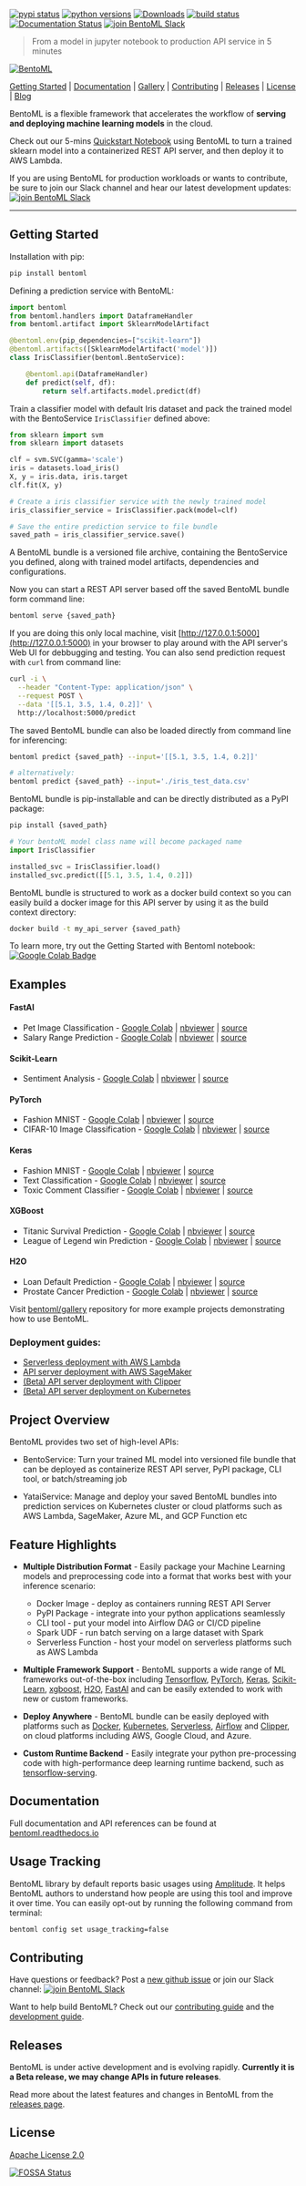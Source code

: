 [![pypi status](https://img.shields.io/pypi/v/bentoml.svg)](https://pypi.org/project/BentoML)
[![python versions](https://img.shields.io/pypi/pyversions/bentoml.svg)](https://travis-ci.org/bentoml/BentoML)
[![Downloads](https://pepy.tech/badge/bentoml)](https://pepy.tech/project/bentoml)
[![build status](https://travis-ci.org/bentoml/BentoML.svg?branch=master)](https://travis-ci.org/bentoml/BentoML)
[![Documentation Status](https://readthedocs.org/projects/bentoml/badge/?version=latest)](https://bentoml.readthedocs.io/en/latest/?badge=latest)
[![join BentoML Slack](https://badgen.net/badge/Join/BentoML%20Slack/cyan?icon=slack)](http://bit.ly/2N5IpbB)

> From a model in jupyter notebook to production API service in 5 minutes


[![BentoML](https://raw.githubusercontent.com/bentoml/BentoML/master/docs/_static/img/bentoml.png)](https://colab.research.google.com/github/bentoml/BentoML/blob/master/guides/quick-start/bentoml-quick-start-guide.ipynb)

[Getting Started](https://github.com/bentoml/BentoML#getting-started) | [Documentation](http://bentoml.readthedocs.io) | [Gallery](https://github.com/bentoml/gallery) | [Contributing](https://github.com/bentoml/BentoML#contributing) | [Releases](https://github.com/bentoml/BentoML#releases) | [License](https://github.com/bentoml/BentoML/blob/master/LICENSE) | [Blog](https://medium.com/bentoml)


BentoML is a flexible framework that accelerates the workflow of
__serving and deploying machine learning models__ in the cloud. 

Check out our 5-mins [Quickstart Notebook](https://colab.research.google.com/github/bentoml/BentoML/blob/master/guides/quick-start/bentoml-quick-start-guide.ipynb)
 using BentoML to turn a trained sklearn model into a containerized
 REST API server, and then deploy it to AWS Lambda.

If you are using BentoML for production workloads or wants to contribute,
be sure to join our Slack channel and hear our latest development updates:
[![join BentoML Slack](https://badgen.net/badge/Join/BentoML%20Slack/cyan?icon=slack)](http://bit.ly/2N5IpbB)

---


## Getting Started

Installation with pip:
```bash
pip install bentoml
```

Defining a prediction service with BentoML:

```python
import bentoml
from bentoml.handlers import DataframeHandler
from bentoml.artifact import SklearnModelArtifact

@bentoml.env(pip_dependencies=["scikit-learn"])
@bentoml.artifacts([SklearnModelArtifact('model')])
class IrisClassifier(bentoml.BentoService):

    @bentoml.api(DataframeHandler)
    def predict(self, df):
        return self.artifacts.model.predict(df)
```

Train a classifier model with default Iris dataset and pack the trained model
with the BentoService `IrisClassifier` defined above:

```python
from sklearn import svm
from sklearn import datasets

clf = svm.SVC(gamma='scale')
iris = datasets.load_iris()
X, y = iris.data, iris.target
clf.fit(X, y)

# Create a iris classifier service with the newly trained model
iris_classifier_service = IrisClassifier.pack(model=clf)

# Save the entire prediction service to file bundle
saved_path = iris_classifier_service.save()
```

A BentoML bundle is a versioned file archive, containing the BentoService you
defined, along with trained model artifacts, dependencies and configurations.

Now you can start a REST API server based off the saved BentoML bundle form
command line:
```bash
bentoml serve {saved_path}
```

If you are doing this only local machine, visit [http://127.0.0.1:5000](http://127.0.0.1:5000)
in your browser to play around with the API server's Web UI for debbugging and
testing. You can also send prediction request with `curl` from command line:

```bash
curl -i \
  --header "Content-Type: application/json" \
  --request POST \
  --data '[[5.1, 3.5, 1.4, 0.2]]' \
  http://localhost:5000/predict
```

The saved BentoML bundle can also be loaded directly from command line for inferencing:
```bash
bentoml predict {saved_path} --input='[[5.1, 3.5, 1.4, 0.2]]'

# alternatively:
bentoml predict {saved_path} --input='./iris_test_data.csv'
```

BentoML bundle is pip-installable and can be directly distributed as a PyPI package:
```bash
pip install {saved_path}
```
```python
# Your bentoML model class name will become packaged name
import IrisClassifier

installed_svc = IrisClassifier.load()
installed_svc.predict([[5.1, 3.5, 1.4, 0.2]])
```

BentoML bundle is structured to work as a docker build context so you can easily
build a docker image for this API server by using it as the build context
directory:
```bash
docker build -t my_api_server {saved_path}
```

To learn more, try out the Getting Started with Bentoml notebook: [![Google Colab Badge](https://colab.research.google.com/assets/colab-badge.svg)](https://colab.research.google.com/github/bentoml/BentoML/blob/master/guides/quick-start/bentoml-quick-start-guide.ipynb)


## Examples

#### FastAI

* Pet Image Classification - [Google Colab](https://colab.research.google.com/github/bentoml/gallery/blob/master/fast-ai/pet-image-classification/fast-ai-pet-image-classification.ipynb) | [nbviewer](https://nbviewer.jupyter.org/github/bentoml/gallery/blob/master/fast-ai/pet-image-classification/fast-ai-pet-image-classification.ipynb) | [source](https://github.com/bentoml/gallery/blob/master/fast-ai/pet-image-classification/fast-ai-pet-image-classification.ipynb)
* Salary Range Prediction - [Google Colab](https://colab.research.google.com/github/bentoml/gallery/blob/master/fast-ai/salary-range-prediction/fast-ai-salary-range-prediction.ipynb) | [nbviewer](https://nbviewer.jupyter.org/github/bentoml/gallery/blob/master/fast-ai/salary-range-prediction/fast-ai-salary-range-prediction.ipynb) | [source](https://github.com/bentoml/gallery/blob/master/fast-ai/salary-range-prediction/fast-ai-salary-range-prediction.ipynb)


#### Scikit-Learn

* Sentiment Analysis - [Google Colab](https://colab.research.google.com/github/bentoml/gallery/blob/master/scikit-learn/sentiment-analysis/sklearn-sentiment-analysis.ipynb) | [nbviewer](https://nbviewer.jupyter.org/github/bentoml/gallery/blob/master/scikit-learn/sentiment-analysis/sklearn-sentiment-analysis.ipynb) | [source](https://github.com/bentoml/gallery/blob/master/scikit-learn/sentiment-analysis/sklearn-sentiment-analysis.ipynb)


#### PyTorch

* Fashion MNIST - [Google Colab](https://colab.research.google.com/github/bentoml/gallery/blob/master/pytorch/fashion-mnist/pytorch-fashion-mnist.ipynb) | [nbviewer](https://nbviewer.jupyter.org/github/bentoml/gallery/blob/master/pytorch/fashion-mnist/pytorch-fashion-mnist.ipynb) | [source](https://github.com/bentoml/gallery/blob/master/pytorch/fashion-mnist/pytorch-fashion-mnist.ipynb)
* CIFAR-10 Image Classification - [Google Colab](https://colab.research.google.com/github/bentoml/gallery/blob/master/pytorch/cifar10-image-classification/pytorch-cifar10-image-classification.ipynb) | [nbviewer](https://nbviewer.jupyter.org/github/bentoml/gallery/blob/master/pytorch/cifar10-image-classification/pytorch-cifar10-image-classification.ipynb) | [source](https://github.com/bentoml/gallery/blob/master/pytorch/cifar10-image-classification/pytorch-cifar10-image-classification.ipynb)


#### Keras

* Fashion MNIST - [Google Colab](https://colab.research.google.com/github/bentoml/gallery/blob/master/keras/fashion-mnist/keras-fashion-mnist.ipynb) | [nbviewer](https://nbviewer.jupyter.org/github/bentoml/gallery/blob/master/keras/fashion-mnist/keras-fashion-mnist.ipynb) | [source](https://github.com/bentoml/gallery/blob/master/keras/fashion-mnist/keras-fashion-mnist.ipynb)
* Text Classification - [Google Colab](https://colab.research.google.com/github/bentoml/gallery/blob/master/keras/text-classification/keras-text-classification.ipynb) | [nbviewer](https://nbviewer.jupyter.org/github/bentoml/gallery/blob/master/keras/text-classification/keras-text-classification.ipynb) | [source](https://github.com/bentoml/gallery/blob/master/keras/text-classification/keras-text-classification.ipynb)
* Toxic Comment Classifier - [Google Colab](https://colab.research.google.com/github/bentoml/gallery/blob/master/keras/toxic-comment-classification/keras-toxic-comment-classification.ipynb) | [nbviewer](https://nbviewer.jupyter.org/github/bentoml/gallery/blob/master/keras/toxic-comment-classification/keras-toxic-comment-classification.ipynb) | [source](https://github.com/bentoml/gallery/blob/master/keras/toxic-comment-classification/keras-toxic-comment-classification.ipynb)


#### XGBoost

* Titanic Survival Prediction - [Google Colab](https://colab.research.google.com/github/bentoml/gallery/blob/master/xgboost/titanic-survival-prediction/xgboost-titanic-survival-prediction.ipynb) | [nbviewer](https://nbviewer.jupyter.org/github/bentoml/gallery/blob/master/xgboost/titanic-survival-prediction/xgboost-titanic-survival-prediction.ipynb) | [source](https://github.com/bentoml/gallery/blob/master/xgboost/titanic-survival-prediction/xgboost-titanic-survival-prediction.ipynb)
* League of Legend win Prediction - [Google Colab](https://colab.research.google.com/github/bentoml/gallery/blob/master/xgboost/league-of-legend-win-prediction/xgboost-league-of-legend-win-prediction.ipynb) | [nbviewer](https://nbviewer.jupyter.org/github/bentoml/gallery/blob/master/xgboost/league-of-legend-win-prediction/xgboost-league-of-legend-win-prediction.ipynb) | [source](https://github.com/bentoml/gallery/blob/master/xgboost/league-of-legend-win-prediction/xgboost-league-of-legend-win-prediction.ipynb)


#### H2O

* Loan Default Prediction - [Google Colab](https://colab.research.google.com/github/bentoml/gallery/blob/master/h2o/loan-prediction/h2o-loan-prediction.ipynb) | [nbviewer](https://nbviewer.jupyter.org/github/bentoml/gallery/blob/master/h2o/loan-prediction/h2o-loan-prediction.ipynb) | [source](https://github.com/bentoml/gallery/blob/master/h2o/loan-prediction/h2o-loan-prediction.ipynb)
* Prostate Cancer Prediction - [Google Colab](https://colab.research.google.com/github/bentoml/gallery/blob/master/h2o/prostate-cancer-classification/h2o-prostate-cancer-classification.ipynb) | [nbviewer](https://nbviewer.jupyter.org/github/bentoml/gallery/blob/master/h2o/prostate-cancer-classification/h2o-prostate-cancer-classification.ipynb) | [source](https://github.com/bentoml/gallery/blob/master/h2o/prostate-cancer-classification/h2o-prostate-cancer-classification.ipynb)

 Visit [bentoml/gallery](https://github.com/bentoml/gallery) repository for more
 example projects demonstrating how to use BentoML.


### Deployment guides:

- [Serverless deployment with AWS Lambda](https://github.com/bentoml/BentoML/blob/master/guides/deployment/deploy-with-serverless)
- [API server deployment with AWS SageMaker](https://github.com/bentoml/BentoML/blob/master/guides/deployment/deploy-with-sagemaker)
- [(Beta) API server deployment with Clipper](https://github.com/bentoml/BentoML/blob/master/guides/deployment/deploy-with-clipper/deploy-iris-classifier-to-clipper.ipynb)
- [(Beta) API server deployment on Kubernetes](https://github.com/bentoml/BentoML/tree/master/guides/deployment/deploy-with-kubernetes)


## Project Overview

BentoML provides two set of high-level APIs:

* BentoService: Turn your trained ML model into versioned file bundle that can be
  deployed as containerize REST API server, PyPI package, CLI tool, or
  batch/streaming job

* YataiService: Manage and deploy your saved BentoML bundles into prediction
  services on Kubernetes cluster or cloud platforms such as AWS Lambda, SageMaker,
  Azure ML, and GCP Function etc


## Feature Highlights


* __Multiple Distribution Format__ - Easily package your Machine Learning models
  and preprocessing code into a format that works best with your inference scenario:
  * Docker Image - deploy as containers running REST API Server
  * PyPI Package - integrate into your python applications seamlessly
  * CLI tool - put your model into Airflow DAG or CI/CD pipeline
  * Spark UDF - run batch serving on a large dataset with Spark
  * Serverless Function - host your model on serverless platforms such as AWS Lambda

* __Multiple Framework Support__ - BentoML supports a wide range of ML frameworks
  out-of-the-box including [Tensorflow](https://github.com/tensorflow/tensorflow/),
  [PyTorch](https://github.com/pytorch/pytorch),
  [Keras](https://keras.io/),
  [Scikit-Learn](https://github.com/scikit-learn/scikit-learn),
  [xgboost](https://github.com/dmlc/xgboost),
  [H2O](https://github.com/h2oai/h2o-3),
  [FastAI](https://github.com/fastai/fastai) and can be easily extended to work
  with new or custom frameworks.

* __Deploy Anywhere__ - BentoML bundle can be easily deployed with
  platforms such as [Docker](https://www.docker.com/),
  [Kubernetes](https://kubernetes.io/),
  [Serverless](https://github.com/serverless/serverless),
  [Airflow](https://airflow.apache.org) and [Clipper](http://clipper.ai),
  on cloud platforms including AWS, Google Cloud, and Azure.

* __Custom Runtime Backend__ - Easily integrate your python pre-processing code with
  high-performance deep learning runtime backend, such as
  [tensorflow-serving](https://github.com/tensorflow/serving).


## Documentation

Full documentation and API references can be found at [bentoml.readthedocs.io](http://bentoml.readthedocs.io)


## Usage Tracking

BentoML library by default reports basic usages using
[Amplitude](https://amplitude.com). It helps BentoML authors to understand how
people are using this tool and improve it over time. You can easily opt-out by
running the following command from terminal:

```bash
bentoml config set usage_tracking=false
```

## Contributing

Have questions or feedback? Post a [new github issue](https://github.com/bentoml/BentoML/issues/new/choose)
or join our Slack channel: [![join BentoML Slack](https://badgen.net/badge/Join/BentoML%20Slack/cyan?icon=slack)](http://bit.ly/2N5IpbB)

Want to help build BentoML? Check out our
[contributing guide](https://github.com/bentoml/BentoML/blob/master/CONTRIBUTING.md) and the
[development guide](https://github.com/bentoml/BentoML/blob/master/DEVELOPMENT.md).

## Releases

BentoML is under active development and is evolving rapidly. **Currently it is a
Beta release, we may change APIs in future releases**.

Read more about the latest features and changes in BentoML from the [releases page](https://github.com/bentoml/BentoML/releases).


## License

[Apache License 2.0](https://github.com/bentoml/BentoML/blob/master/LICENSE)

[![FOSSA Status](https://app.fossa.io/api/projects/git%2Bgithub.com%2Fbentoml%2FBentoML.svg?type=large)](https://app.fossa.io/projects/git%2Bgithub.com%2Fbentoml%2FBentoML?ref=badge_large)
